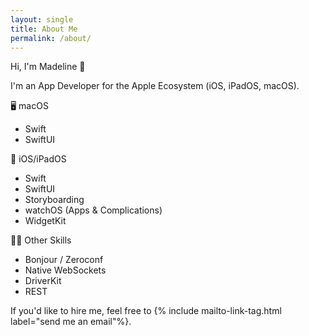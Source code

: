 ```yaml
---
layout: single
title: About Me
permalink: /about/
---
```


Hi, I'm Madeline 👋

I'm an App Developer for the Apple Ecosystem (iOS, iPadOS, macOS).

🖥️ macOS
* Swift
* SwiftUI

📱 iOS/iPadOS
* Swift
* SwiftUI
* Storyboarding
* watchOS (Apps & Complications)
* WidgetKit

👩‍💻 Other Skills
* Bonjour / Zeroconf
* Native WebSockets
* DriverKit
* REST

If you'd like to hire me, feel free to {% include mailto-link-tag.html label="send me an email"%}.